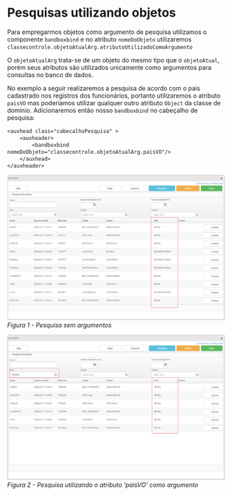 # Pesquisas utilizando objetos

Para empregarmos objetos como argumento de pesquisa utilizamos o componente ``bandboxbind`` e no atributo ``nomeDoObjeto`` utilizaremos ``classecontrole.objetoAtualArg.atributoUtilizadoComoArgumento``

O ``objetoAtualArg`` trata-se de um objeto do mesmo tipo que o ``objetoAtual``, porém seus atributos são utilizados unicamente como argumentos para consultas no banco de dados.	

No exemplo a seguir realizaremos a pesquisa de acordo com o país cadastrado nos registros dos funcionários, portanto utilizaremos o atributo ``paisVO`` mas poderíamos utilizar qualquer outro atributo ``Object`` da classe de dominio. Adicionaremos então nosso ``bandboxbind`` no cabeçalho de pesquisa:

	<auxhead class="cabecalhoPesquisa" >
		<auxheader>
			<bandboxbind nomeDoObjeto="classecontrole.objetoAtualArg.paisVO"/>	
		</auxhead>
	</auxheader>
					

![](imagens/pesquisa_utilizando_objetos_1.png)
*Figura 1 - Pesquisa sem argumentos*

![](imagens/pesquisa_utilizando_objetos_2.png)
*Figura 2 - Pesquisa utilizando o atributo 'paisVO' como argumento*